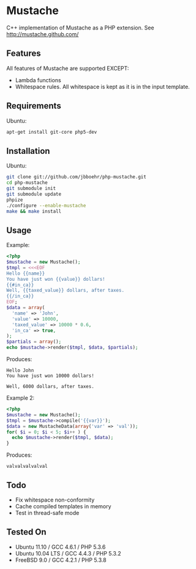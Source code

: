 Mustache
================================================================================

C++ implementation of Mustache as a PHP extension.
See <http://mustache.github.com/>

Features
--------------------------------------------------------------------------------

All features of Mustache are supported EXCEPT:

* Lambda functions
* Whitespace rules. All whitespace is kept as it is in the input template.

Requirements
--------------------------------------------------------------------------------

Ubuntu:

```bash
apt-get install git-core php5-dev
```

Installation
--------------------------------------------------------------------------------

Ubuntu:

```bash
git clone git://github.com/jbboehr/php-mustache.git
cd php-mustache
git submodule init
git submodule update
phpize
./configure --enable-mustache
make && make install
```

Usage
--------------------------------------------------------------------------------

Example:

```php
<?php
$mustache = new Mustache();
$tmpl = <<<EOF
Hello {{name}}
You have just won {{value}} dollars!
{{#in_ca}}
Well, {{taxed_value}} dollars, after taxes.
{{/in_ca}}
EOF;
$data = array(
  'name' => 'John',
  'value' => 10000,
  'taxed_value' => 10000 * 0.6,
  'in_ca' => true,
);
$partials = array();
echo $mustache->render($tmpl, $data, $partials);
```

Produces:

```text
Hello John
You have just won 10000 dollars!

Well, 6000 dollars, after taxes.

```

Example 2:

```php
<?php
$mustache = new Mustache();
$tmpl = $mustache->compile('{{var}}');
$data = new MustacheData(array('var' => 'val'));
for( $i = 0; $i < 5; $i++ ) {
  echo $mustache->render($tmpl, $data);
}
```

Produces:

```text
valvalvalvalval
```

Todo
--------------------------------------------------------------------------------
* Fix whitespace non-conformity
* Cache compiled templates in memory
* Test in thread-safe mode

Tested On
--------------------------------------------------------------------------------

* Ubuntu 11.10 / GCC 4.6.1 / PHP 5.3.6
* Ubuntu 10.04 LTS / GCC 4.4.3 / PHP 5.3.2
* FreeBSD 9.0 / GCC 4.2.1 / PHP 5.3.8
